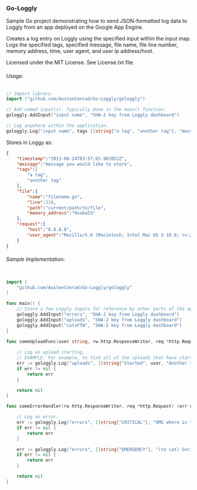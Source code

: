 ### Go-Loggly
Sample Go project demonstrating how to send JSON-formatted log data to Loggly from an app deployed on the Google App Engine.

Creates a log entry on Loggly using the specified input within the input map. Logs the specified tags, specified message, file name, file line number, memory address, time, user agent, and user ip address/host.

Licensed under the MIT License. See License.txt file.


###### Usage:
```go
// Import library.
import ("github.com/AustenConrad/Go-Loggly/gologgly")

// Add named input(s). Typically done in the main() function.
gologgly.AddInput("input name", "SHA-2 key from Loggly dashboard")

// Log anywhere within the application.
gologgly.Log("input name", tags []string{"a tag", "another tag"}, "message you would like to store", rw, req)
```
Stores in Loggy as:
```json
{
	"timestamp":"2013-06-24T03:57:03.982052Z",
	"message":"message you would like to store",
	"tags":[
		"a tag",
		"another tag"
	],
	"file":{
		"name":"filename.go",
		"line":218,
		"path":"current/path/to/file",
		"memory_address":"0xaba53"
	},
	"request":{
		"host":"8.8.8.8",
		"user_agent":"Mozilla/5.0 (Macintosh; Intel Mac OS X 10.8; rv:21.0) Gecko/20100101 Firefox/21.0"
	}
} 
```

###### Sample Implementation:
```go

import (
	"github.com/AustenConrad/Go-Loggly/gologgly"
)

func main() {
	// Store a few Loggly inputs for reference by other parts of the application.
	gologgly.AddInput("errors", "SHA-2 key from Loggly dashboard")
	gologgly.AddInput("uploads", "SHA-2 key from Loggly dashboard")
	gologgly.AddInput("catsFTW", "SHA-2 key from Loggly dashboard")
}

func someUploadFunc(user string, rw http.ResponseWriter, req *http.Request) (err error) {
	
	// Log an upload starting.
	// EXAMPLE: For example, to find all of the uploads that have started using the Loggly console: 'search json.tags:started'
	err := gologgly.Log("uploads", []string{"Started", user, "Another tag"}, "{'some':'json', 'more': 'json stuff'}", rw, req)
	if err != nil {
		return err
	}

	return nil
}

func someErrorHandler(rw http.ResponseWriter, req *http.Request) (err error) {

	// Log an error.
	err := gologgly.Log("errors", []string{"CRITICAL"}, "OMG where is the cat!?!", rw, req)
	if err != nil {
		return err
	}

	err := gologgly.Log("errors", []string{"EMERGENCY"}, "(to cat) Seriously, *how* did you get up here?", rw, req)
	if err != nil {
		return err
	}

	return nil
}

```
